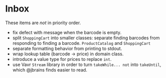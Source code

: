 # Inbox

These items are _not_ in priority order.

- fix defect with message when the barcode is empty.
- split `ShoppingCart` into smaller classes: separate finding barcodes from responding to finding a barcode. `ProductCatalog` and `ShoppingCart`
- separate formatting behavior from printing to stdout.
- wrap lookup table (barcode -> price) in domain class.
- introduce a value type for prices to replace `int`.
- use Vavr `Stream` library in order to turn `takeWhile... not` into `takeUntil`, which @jbrains finds easier to read.
